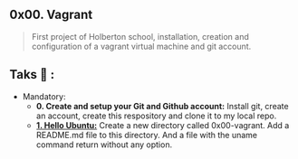 ## 0x00. Vagrant
>First project of Holberton school, installation, creation and configuration of a vagrant virtual machine and git account.

## Taks :page_with_curl: :
* Mandatory:
  * **0. Create and setup your Git and Github account:**
    Install git, create an account, create this respository and clone it to my local repo.
  * **[1. Hello Ubuntu:](./0-hello_ubuntu)**
    Create a new directory called 0x00-vagrant. Add a README.md file to this directory. And a file with the uname command return without any option.
